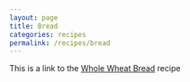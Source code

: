 ```yaml
---
layout: page
title: Bread
categories: recipes
permalink: /recipes/bread
---
```


This is a link to the [Whole Wheat Bread][ww-bread] recipe

[ww-bread]: ww-bread